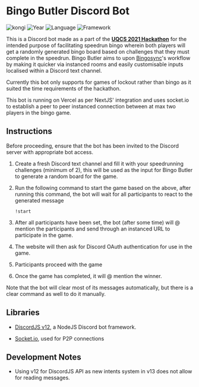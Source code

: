 # Bingo Butler Discord Bot

![kongi](https://img.shields.io/badge/kongi-purple?style=plastic) ![Year](https://img.shields.io/badge/Year-2021-red?style=plastic) ![Language](https://img.shields.io/badge/TypeScript-grey?style=plastic&logo=typescript) ![Framework](https://img.shields.io/badge/NextJS-grey?style=plastic&logo=next.js)

This is a Discord bot made as a part of the [**UQCS 2021 Hackathon**](https://uqcs.org/competitions/hackathon-2021/) for the intended purpose of facilitating speedrun bingo wherein both players will get a randomly generated bingo board based on challenges that they must complete in the speedrun. Bingo Butler aims to upon [Bingosync](https://bingosync.com/)'s workflow by making it quicker via instanced rooms and easily customisable inputs localised within a Discord text channel. 

Currently this bot only supports for games of lockout rather than bingo as it suited the time requirements of the hackathon. 

This bot is running on Vercel as per NextJS' integration and uses socket.io to establish a peer to peer instanced connection between at max two players in the bingo game. 

## Instructions

Before proceeding, ensure that the bot has been invited to the Discord server with appropriate bot access.

1. Create a fresh Discord text channel and fill it with your speedrunning challenges (minimum of 2), this will be used as the input for Bingo Butler to generate a random board for the game. 
2. Run the following command to start the game based on the above, after running this command, the bot will wait for all participants to react to the generated message  

	```
	!start
	```
  
3. After all participants have been set, the bot (after some time) will @ mention the participants and send through an instanced URL to participate in the game. 
4. The website will then ask for Discord OAuth authentication for use in the game. 
5. Participants proceed with the game 
6. Once the game has completed, it will @ mention the winner. 

Note that the bot will clear most of its messages automatically, but there is a clear command as well to do it manually. 

## Libraries
- [DiscordJS v12](https://discord.js.org/#/), a NodeJS Discord bot framework. 

- [Socket.io](https://socket.io/), used for P2P connections 

## Development Notes
- Using v12 for DiscordJS API as new intents system in v13 does not allow for reading messages.

